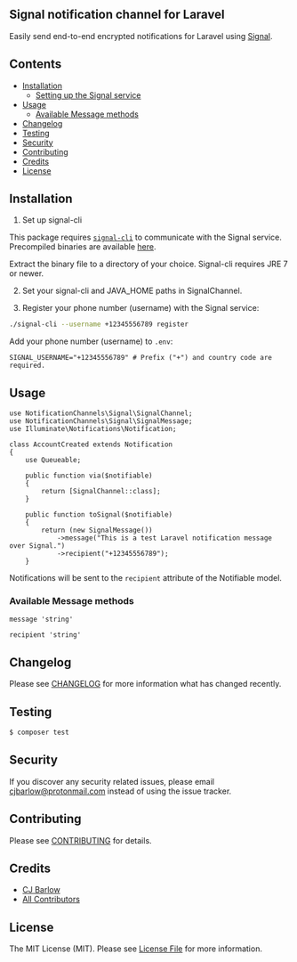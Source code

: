 ## Signal notification channel for Laravel

Easily send end-to-end encrypted notifications for Laravel using [Signal](https://signal.org).

## Contents

- [Installation](#installation)
	- [Setting up the Signal service](#setting-up-the-Signal-service)
- [Usage](#usage)
	- [Available Message methods](#available-message-methods)
- [Changelog](#changelog)
- [Testing](#testing)
- [Security](#security)
- [Contributing](#contributing)
- [Credits](#credits)
- [License](#license)


## Installation
1) Set up signal-cli

This package requires [`signal-cli`](https://github.com/AsamK/signal-cli) to communicate with the Signal service. Precompiled binaries are available [here](https://github.com/AsamK/signal-cli/releases/latest).

Extract the binary file to a directory of your choice. Signal-cli requires JRE 7 or newer.

2) Set your signal-cli and JAVA_HOME paths in SignalChannel.

3) Register your phone number (username) with the Signal service:
``` bash
./signal-cli --username +12345556789 register
```

Add your phone number (username) to `.env`:
```dotenv
SIGNAL_USERNAME="+12345556789" # Prefix ("+") and country code are required.
```

## Usage

```//...
use NotificationChannels\Signal\SignalChannel;
use NotificationChannels\Signal\SignalMessage;
use Illuminate\Notifications\Notification;

class AccountCreated extends Notification
{
	use Queueable;

	public function via($notifiable)
	{
		return [SignalChannel::class];
	}

	public function toSignal($notifiable)
	{
		return (new SignalMessage())
			->message("This is a test Laravel notification message over Signal.")
			->recipient("+12345556789");
	}
```

Notifications will be sent to the `recipient` attribute of the Notifiable model.

### Available Message methods

`message 'string'`

`recipient 'string'`

## Changelog

Please see [CHANGELOG](CHANGELOG.md) for more information what has changed recently.

## Testing

``` bash
$ composer test
```

## Security

If you discover any security related issues, please email cjbarlow@protonmail.com instead of using the issue tracker.

## Contributing

Please see [CONTRIBUTING](CONTRIBUTING.md) for details.

## Credits

- [CJ Barlow](https://github.com/tehCh0nG)
- [All Contributors](../../contributors)

## License

The MIT License (MIT). Please see [License File](LICENSE.md) for more information.
